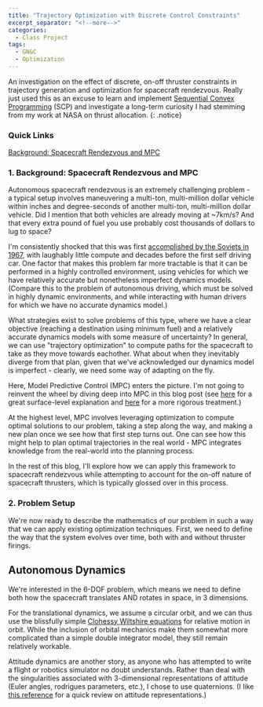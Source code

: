 ```yaml
---
title: "Trajectory Optimization with Discrete Control Constraints"
excerpt_separator: "<!--more-->"
categories:
  - Class Project
tags:
  - GN&C
  - Optimization
---
```


An investigation on the effect of discrete, on-off thruster constraints in trajectory generation and optimization for spacecraft rendezvous. Really just used this as an excuse to learn and implement [Sequential Convex Programming](https://web.stanford.edu/class/ee364b/lectures/seq_slides.pdf) (SCP) and investigate a long-term curiosity I had stemming from my work at NASA on thrust allocation.
{: .notice}

### Quick Links

[Background: Spacecraft Rendezvous and MPC](#1-background-spacecraft-rendezvous-and-mpc)

### 1. Background: Spacecraft Rendezvous and MPC

Autonomous spacecraft rendezvous is an extremely challenging problem - a typical setup involves maneuvering a multi-ton, multi-million dollar vehicle within inches and degree-seconds of another multi-ton, multi-million dollar vehicle. Did I mention that both vehicles are already moving at ~7km/s? And that every extra pound of fuel you use probably cost thousands of dollars to lug to space?

I'm consistently shocked that this was first [accomplished by the Soviets in 1967](https://en.wikipedia.org/wiki/Docking_and_berthing_of_spacecraft), with laughably little compute and decades before the first self driving car. One factor that makes this problem far more tractable is that it can be performed in a highly controlled environment, using vehicles for which we have relatively accurate but nonetheless imperfect dynamics models. (Compare this to the problem of autonomous driving, which must be solved in highly dynamic environments, and while interacting with human drivers for which we have no accurate dynamics model.)

What strategies exist to solve problems of this type, where we have a clear objective (reaching a destination using minimum fuel) and a relatively accurate dynamics models with some measure of uncertainty? In general, we can use "trajectory optimization" to compute paths for the spacecraft to take as they move towards eachother. What about when they inevitably diverge from that plan, given that we've acknowledged our dynamics model is imperfect - clearly, we need some way of adapting on the fly.

Here, Model Predictive Control (MPC) enters the picture. I'm not going to reinvent the wheel by diving deep into MPC in this blog post (see [here](https://www.youtube.com/watch?v=YwodGM2eoy4) for a great surface-level explanation and [here](https://sites.engineering.ucsb.edu/~jbraw/mpc/) for a more rigorous treatment.)

At the highest level, MPC involves leveraging optimization to compute optimal solutions to our problem, taking a step along the way, and making a new plan once we see how that first step turns out. One can see how this might help to plan optimal trajectories in the real world - MPC integrates knowledge from the real-world into the planning process. 

In the rest of this blog, I'll explore how we can apply this framework to spacecraft rendezvous while attempting to account for the on-off nature of spacecraft thrusters, which is typically glossed over in this process.

### 2. Problem Setup

We're now ready to describe the mathematics of our problem in such a way that we can apply existing optimization techniques. First, we need to define the way that the system evolves over time, both with and without thruster firings.

## Autonomous Dynamics

We're interested in the 6-DOF problem, which means we need to define both how the spacecraft translates AND rotates in space, in 3 dimensions.

For the translational dynamics, we assume a circular orbit, and we can thus use the blissfully simple [Clohessy Wiltshire equations](https://en.wikipedia.org/wiki/Clohessy%E2%80%93Wiltshire_equations) for relative motion in orbit. While the inclusion of orbital mechanics make them somewhat more complicated than a simple double integrator model, they still remain relatively workable.

Attitude dynamics are another story, as anyone who has attempted to write a flight or robotics simulator no doubt understands. Rather than deal with the singularities associated with 3-dimensional representations of attitude (Euler angles, rodrigues parameters, etc.), I chose to use quaternions. (I like [this reference](https://vanhunteradams.com/Estimation/MUKF.html) for a quick review on attitude representations.)